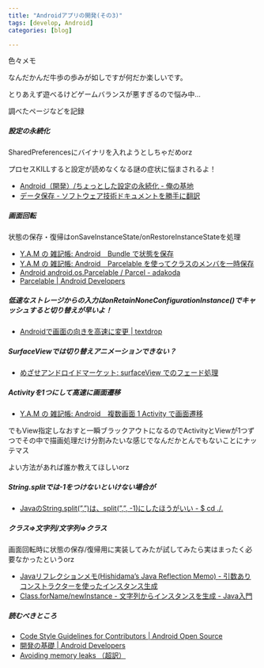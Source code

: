 ```yaml
---
title: "Androidアプリの開発(その3)"
tags: [develop, Android]
categories: [blog]

---
```


色々メモ

なんだかんだ牛歩の歩みが如しですが何だか楽しいです。

とりあえず遊べるけどゲームバランスが悪すぎるので悩み中...

調べたページなどを記録



  


##### 設定の永続化

SharedPreferencesにバイナリを入れようとしちゃだめorz

プロセスKILLすると設定が読めなくなる謎の症状に悩まされるよ！

  * [Android（開発）/ちょっとした設定の永続化 - 俺の基地][1]
  * [データ保存 - ソフトウェア技術ドキュメントを勝手に翻訳][2]

 [1]: http://yakinikunotare.boo.jp/orebase/index.php?Android%A1%CA%B3%AB%C8%AF%A1%CB%2F%A4%C1%A4%E7%A4%C3%A4%C8%A4%B7%A4%BF%C0%DF%C4%EA%A4%CE%B1%CA%C2%B3%B2%BD
 [2]: https://sites.google.com/a/techdoctranslator.com/jp/android/guide/data-storage



  


##### 画面回転

状態の保存・復帰はonSaveInstanceState/onRestoreInstanceStateを処理

  * [Y.A.M の 雑記帳: Android　Bundle で状態を保存][3]
  * [Y.A.M の 雑記帳: Android　Parcelable を使ってクラスのメンバを一時保存][4]
  * [Android android.os.Parcelable / Parcel - adakoda][5]
  * [Parcelable | Android Developers][6]

 [3]: http://y-anz-m.blogspot.com/2010/03/androidbundle.html
 [4]: http://y-anz-m.blogspot.com/2010/03/androidparcelable.html
 [5]: http://www.adakoda.com/adakoda/2009/01/android-androidosparcelable-parcel.html
 [6]: http://developer.android.com/intl/ja/reference/android/os/Parcelable.html



  


##### 低速なストレージからの入力はonRetainNoneConfigurationInstance()でキャッシュすると切り替えが早いよ！

  * [Androidで画面の向きを高速に変更 | textdrop][7]

 [7]: http://www.textdrop.net/soft/android-faster-screen-orientation-change/



  


##### SurfaceViewでは切り替えアニメーションできない？

  * [めざせアンドロイドマーケット: surfaceView でのフェード処理][8]

 [8]: http://hajimori.blogspot.com/2011/02/surfaceview.html



  


##### Activityを1つにして高速に画面遷移

  * [Y.A.M の 雑記帳: Android　複数画面 1 Activity で画面遷移][9]

 [9]: http://y-anz-m.blogspot.com/2011/02/1-activity.html

でもView指定しなおすと一瞬ブラックアウトになるのでActivityとViewが1つずつでその中で描画処理だけ分割みたいな感じでなんだかとんでもないことにナッテマス

よい方法があれば誰か教えてほしいorz



  


##### String.splitでは-1をつけないといけない場合が

  * [JavaのString.split(”,”)は、split(”,”, -1)にしたほうがいい - $ cd ./.][10]

 [10]: http://d.hatena.ne.jp/hackaddict/20070119



  


##### クラス⇒文字列/文字列⇒クラス

画面回転時に状態の保存/復帰用に実装してみたが試してみたら実はまったく必要なかったというorz

  * [Javaリフレクションメモ(Hishidama’s Java Reflection Memo) - 引数ありコンストラクターを使ったインスタンス生成][11]
  * [Class.forName/newInstance - 文字列からインスタンスを生成 - Java入門][12]

 [11]: http://www.ne.jp/asahi/hishidama/home/tech/java/reflection.html#h3_newInstanceA
 [12]: http://www.syboos.jp/java/doc/create-object-instance-from-string.html



  


##### 読むべきところ

  * [Code Style Guidelines for Contributors | Android Open Source][13]
  * [開発の基礎 | Android Developers][14]
  * [Avoiding memory leaks （超訳）][15]

 [13]: http://source.android.com/source/code-style.html
 [14]: http://developer.android.com/intl/ja/guide/topics/fundamentals.html
 [15]: http://d.hatena.ne.jp/androidzaurus/20090121/
